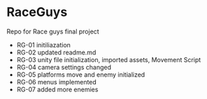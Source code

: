 # RaceGuys
Repo for Race guys final project
* RG-01 initiliazation
* RG-02 updated readme.md
* RG-03 unity file initialization, imported assets, Movement Script 
* RG-04 camera settings changed
* RG-05 platforms move and enemy initialized
* RG-06 menus implemented
* RG-07 added more enemies